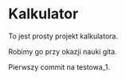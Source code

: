 # Kalkulator

To jest prosty projekt kalkulatora.

Robimy go przy okazji nauki gita. 

Pierwszy commit na testowa_1.